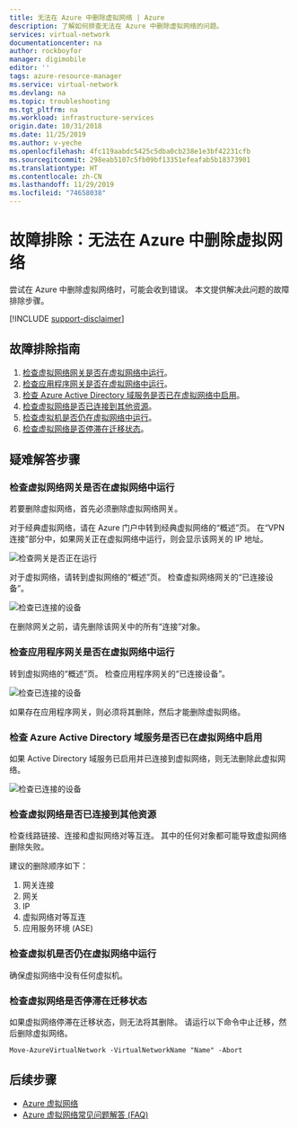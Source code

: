 ```yaml
---
title: 无法在 Azure 中删除虚拟网络 | Azure
description: 了解如何排查无法在 Azure 中删除虚拟网络的问题。
services: virtual-network
documentationcenter: na
author: rockboyfor
manager: digimobile
editor: ''
tags: azure-resource-manager
ms.service: virtual-network
ms.devlang: na
ms.topic: troubleshooting
ms.tgt_pltfrm: na
ms.workload: infrastructure-services
origin.date: 10/31/2018
ms.date: 11/25/2019
ms.author: v-yeche
ms.openlocfilehash: 4fc119aabdc5425c5dba0cb238e1e3bf42231cfb
ms.sourcegitcommit: 298eab5107c5fb09bf13351efeafab5b18373901
ms.translationtype: HT
ms.contentlocale: zh-CN
ms.lasthandoff: 11/29/2019
ms.locfileid: "74658038"
---
```

# <a name="troubleshooting-failed-to-delete-a-virtual-network-in-azure"></a>故障排除：无法在 Azure 中删除虚拟网络

尝试在 Azure 中删除虚拟网络时，可能会收到错误。 本文提供解决此问题的故障排除步骤。 

[!INCLUDE [support-disclaimer](../../includes/support-disclaimer.md)]

## <a name="troubleshooting-guidance"></a>故障排除指南 

1. [检查虚拟网络网关是否在虚拟网络中运行](#check-whether-a-virtual-network-gateway-is-running-in-the-virtual-network)。
2. [检查应用程序网关是否在虚拟网络中运行](#check-whether-an-application-gateway-is-running-in-the-virtual-network)。
3. [检查 Azure Active Directory 域服务是否已在虚拟网络中启用](#check-whether-azure-active-directory-domain-service-is-enabled-in-the-virtual-network)。
4. [检查虚拟网络是否已连接到其他资源](#check-whether-the-virtual-network-is-connected-to-other-resource)。
5. [检查虚拟机是否仍在虚拟网络中运行](#check-whether-a-virtual-machine-is-still-running-in-the-virtual-network)。
6. [检查虚拟网络是否停滞在迁移状态](#check-whether-the-virtual-network-is-stuck-in-migration)。

## <a name="troubleshooting-steps"></a>疑难解答步骤

### <a name="check-whether-a-virtual-network-gateway-is-running-in-the-virtual-network"></a>检查虚拟网络网关是否在虚拟网络中运行

若要删除虚拟网络，首先必须删除虚拟网络网关。

对于经典虚拟网络，请在 Azure 门户中转到经典虚拟网络的“概述”页。  在“VPN 连接”部分中，如果网关正在虚拟网络中运行，则会显示该网关的 IP 地址。  

![检查网关是否正在运行](media/virtual-network-troubleshoot-cannot-delete-vnet/classic-gateway.png)

对于虚拟网络，请转到虚拟网络的“概述”页。  检查虚拟网络网关的“已连接设备”。 

![检查已连接的设备](media/virtual-network-troubleshoot-cannot-delete-vnet/vnet-gateway.png)

在删除网关之前，请先删除该网关中的所有“连接”对象。  

### <a name="check-whether-an-application-gateway-is-running-in-the-virtual-network"></a>检查应用程序网关是否在虚拟网络中运行

转到虚拟网络的“概述”页。  检查应用程序网关的“已连接设备”。 

![检查已连接的设备](media/virtual-network-troubleshoot-cannot-delete-vnet/app-gateway.png)

如果存在应用程序网关，则必须将其删除，然后才能删除虚拟网络。

### <a name="check-whether-azure-active-directory-domain-service-is-enabled-in-the-virtual-network"></a>检查 Azure Active Directory 域服务是否已在虚拟网络中启用

如果 Active Directory 域服务已启用并已连接到虚拟网络，则无法删除此虚拟网络。 

![检查已连接的设备](media/virtual-network-troubleshoot-cannot-delete-vnet/enable-domain-services.png)

<!-- Not Available on  [Disable Azure Active Directory Domain Services using the Azure portal](../active-directory-domain-services/active-directory-ds-disable-aadds.md). -->

### <a name="check-whether-the-virtual-network-is-connected-to-other-resource"></a>检查虚拟网络是否已连接到其他资源

检查线路链接、连接和虚拟网络对等互连。 其中的任何对象都可能导致虚拟网络删除失败。 

建议的删除顺序如下：

1. 网关连接
2. 网关
3. IP
4. 虚拟网络对等互连
5. 应用服务环境 (ASE)

### <a name="check-whether-a-virtual-machine-is-still-running-in-the-virtual-network"></a>检查虚拟机是否仍在虚拟网络中运行

确保虚拟网络中没有任何虚拟机。

### <a name="check-whether-the-virtual-network-is-stuck-in-migration"></a>检查虚拟网络是否停滞在迁移状态

如果虚拟网络停滞在迁移状态，则无法将其删除。 请运行以下命令中止迁移，然后删除虚拟网络。

    Move-AzureVirtualNetwork -VirtualNetworkName "Name" -Abort

## <a name="next-steps"></a>后续步骤

- [Azure 虚拟网络](virtual-networks-overview.md)
- [Azure 虚拟网络常见问题解答 (FAQ)](virtual-networks-faq.md)

<!--Update_Description: update meta properties  -->